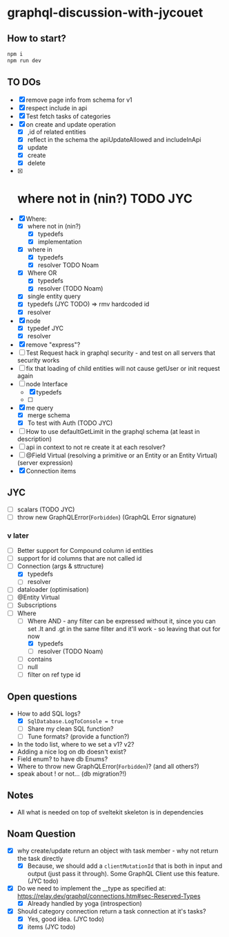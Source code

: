 # graphql-discussion-with-jycouet

## How to start?

```bash
npm i
npm run dev
```

## TO DOs

- [x] remove page info from schema for v1
- [x] respect include in api
- [x] Test fetch tasks of categories
- [x] on create and update operation
  - [x] ,id of related entities
  - [x] reflect in the schema the apiUpdateAllowed and includeInApi
  - [x] update
  - [x] create
  - [x] delete
- [x] # where not in (nin?) TODO JYC
- [x] Where:
  - [x] where not in (nin?)
    - [x] typedefs
    - [x] implementation
  - [x] where in
    - [x] typedefs
    - [x] resolver TODO Noam
  - [x] Where OR
    - [x] typedefs
    - [x] resolver (TODO Noam)
  - [x] single entity query
  - [x] typedefs (JYC TODO) => rmv hardcoded id
  - [x] resolver
- [x] node
  - [x] typedef JYC
  - [x] resolver
- [x] remove "express"?
- [ ] Test Request hack in graphql security - and test on all servers that security works
- [ ] fix that loading of child entities will not cause getUser or init request again
- [ ] node Interface
  - [x] typedefs
  - [ ]
- [x] me query
  - [x] merge schema
  - [x] To test with Auth (TODO JYC)
- [ ] How to use defaultGetLimit in the graphql schema (at least in description)
- [ ] api in context to not re create it at each resolver?
- [ ] @Field Virtual (resolving a primitive or an Entity or an Entity Virtual) (server expression)
- [x] Connection items

## JYC

- [ ] scalars (TODO JYC)
- [ ] throw new GraphQLError(`Forbidden`) (GraphQL Error signature)

### v later

- [ ] Better support for Compound column id entities
- [ ] support for id columns that are not called id
- [ ] Connection (args & sttructure)
  - [x] typedefs
  - [ ] resolver
- [ ] dataloader (optimisation)
- [ ] @Entity Virtual
- [ ] Subscriptions
- [ ] Where
  - [ ] Where AND - any filter can be expressed without it, since you can set .lt and .gt in the
        same filter and it'll work - so leaving that out for now
    - [x] typedefs
    - [ ] resolver (TODO Noam)
  - [ ] contains
  - [ ] null
  - [ ] filter on ref type id

## Open questions

- How to add SQL logs?
  - [x] `SqlDatabase.LogToConsole = true`
  - [ ] Share my clean SQL function?
  - [ ] Tune formats? (provide a function?)
- In the todo list, where to we set a v1? v2?
- Adding a nice log on db doesn't exist?
- Field enum? to have db Enums?
- Where to throw new GraphQLError(`Forbidden`)? (and all others?)
- speak about ! or not... (db migration?!)

## Notes

- All what is needed on top of sveltekit skeleton is in dependencies

## Noam Question

- [x] why create/update return an object with task member - why not return the task directly
  - [x] Because, we should add a `clientMutationId` that is both in input and output (just pass it
        through). Some GraphQL Client use this feature. (JYC todo)
- [x] Do we need to implement the \_\_type as specified at:
      https://relay.dev/graphql/connections.htm#sec-Reserved-Types
  - [x] Already handled by yoga (introspection)
- [x] Should category connection return a task connection at it's tasks?
  - [x] Yes, good idea. (JYC todo)
  - [x] items (JYC todo)
